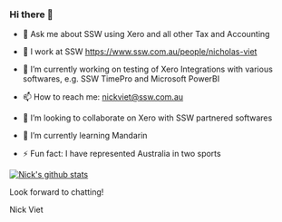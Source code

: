 ### Hi there 👋

<!--
**nviet123/nviet123** is a ✨ _special_ ✨ repository because its `README.md` (this file) appears on your GitHub profile.

Here are some ideas to get you started:

- 🔭 I’m currently working on ... 
- 🌱 I’m currently learning ...
- 👯 I’m looking to collaborate on ...
- 🤔 I’m looking for help with ...
- 💬 Ask me about ...
- 📫 How to reach me: ...
- 😄 Pronouns: ...
- ⚡ Fun fact: ...
-->


- 💬 Ask me about SSW using Xero and all other Tax and Accounting 

- 🏃 I work at SSW https://www.ssw.com.au/people/nicholas-viet

- 🔭 I’m currently working on testing of Xero Integrations with various softwares, e.g. SSW TimePro and Microsoft PowerBI 

- 📫 How to reach me: nickviet@ssw.com.au  

- 👯 I’m looking to collaborate on Xero with SSW partnered softwares

- 🌱 I’m currently learning Mandarin

- ⚡ Fun fact: I have represented Australia in two sports

[![Nick's github stats](https://github-readme-stats.vercel.app/api?username=nviet123&theme=dark)](https://github.com/nviet123/github-readme-stats)

Look forward to chatting!

Nick Viet
